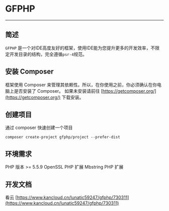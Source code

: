 # GFPHP
---
## 简述
`GFPHP` 是一个对IDE高度友好的框架，使用IDE能为您提升更多的开发效率，不限定开发目录的结构，完全遵循`psr-4`规范。

## 安装 Composer
框架使用 Composer 来管理其依赖性。所以，在你使用之前，你必须确认在你电脑上是否安装了 Composer。
如果未安装请前往 [https://getcomposer.org/](https://getcomposer.org/) 下载安装。
## 创建项目
通过 composer 快速创建一个项目
```
composer create-project gfphp/project --prefer-dist
```
## 环境需求
PHP 版本 >= 5.5.9
OpenSSL PHP 扩展
Mbstring PHP 扩展
## 开发文档
 看云 [https://www.kancloud.cn/lunatic59247/gfphp/730311](https://www.kancloud.cn/lunatic59247/gfphp/730311) 
